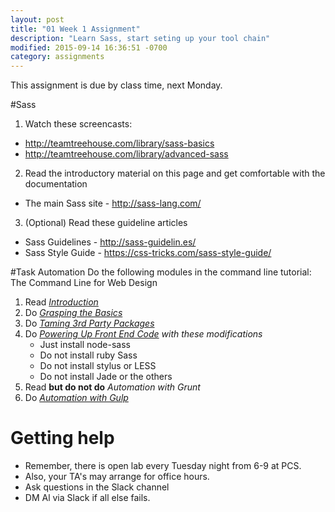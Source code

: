 ```yaml
---
layout: post
title: "01 Week 1 Assignment"
description: "Learn Sass, start seting up your tool chain"
modified: 2015-09-14 16:36:51 -0700
category: assignments
---
```


This assignment is due by class time, next Monday.


#Sass

1. Watch these screencasts:
  * http://teamtreehouse.com/library/sass-basics
  * http://teamtreehouse.com/library/advanced-sass

2. Read the introductory material on this page and get comfortable with the documentation
  * The main Sass site - http://sass-lang.com/

3. (Optional) Read these guideline articles
  * Sass Guidelines - http://sass-guidelin.es/
  * Sass Style Guide - https://css-tricks.com/sass-style-guide/

#Task Automation
Do the following modules in the command line tutorial: The Command Line for Web Design

1. Read [_Introduction_](http://webdesign.tutsplus.com/articles/the-command-line-for-web-design-introduction--cms-23493)
2. Do [_Grasping the Basics_](http://webdesign.tutsplus.com/tutorials/the-command-line-for-web-design-grasping-the-basics--cms-23318)
3. Do [_Taming 3rd Party Packages_](http://webdesign.tutsplus.com/tutorials/the-command-line-for-web-design-taming-3rd-party-packages--cms-23451)
4. Do [_Powering Up Front End Code_](http://webdesign.tutsplus.com/tutorials/the-command-line-for-web-design-powering-up-front-end-code--cms-23453) *with these modifications*
    * Just install node-sass
    * Do not install ruby Sass
    * Do not install stylus or LESS
    * Do not install Jade or the others
5. Read **but do not do** _Automation with Grunt_
6. Do [_Automation with Gulp_](http://webdesign.tutsplus.com/tutorials/the-command-line-for-web-design-automation-with-gulp--cms-23642)  

# Getting help

* Remember, there is open lab every Tuesday night from 6-9 at PCS.
* Also, your TA's may arrange for office hours.
* Ask questions in the Slack channel
* DM Al via Slack if all else fails.
